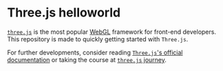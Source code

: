 # Three.js helloworld

<a target="_blank" href="https://threejs.org/">`three.js`</a>  is the most popular <a target="_blank" href="https://webglfundamentals.org/">WebGL</a> framework for front-end developers. This repository is made to quickly getting started with `Three.js`.

For further developments, consider reading <a target="_blank" href="https://threejs.org/docs/">`Three.js`'s official documentation</a> or taking the course at <a target="_blank" href="https://threejs-journey.com/">`three.js` journey</a>.